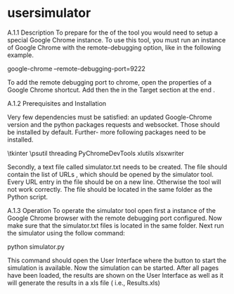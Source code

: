 # usersimulator



A.1.1    Description
To prepare for the of the tool you would need to setup a special Google Chrome instance.
To use this tool, you must run an instance of Google Chrome with the remote-debugging
option, like in the following example.


google-chrome –remote-debugging-port=9222


To add the remote debugging port to chrome, open the properties of a Google Chrome
shortcut.  Add then the in the Target section at the end .


A.1.2    Prerequisites and Installation

Very  few  dependencies  must  be  satisfied:  an  updated  Google-Chrome  version  and  the
python packages requests and websocket.  Those should be installed by default.  Further-
more following packages need to be installed.

\tkinter
\psutil
threading
PyChromeDevTools
xlutils
xlsxwriter

Secondly, a text file called simulator.txt needs to be created.  The file should contain the
list of URLs , which should be opened by the simulator tool.  Every URL
entry in the file should be on a new line.  Otherwise the tool will not work correctly.  The
file should be located in the same folder as the Python script.



A.1.3    Operation
To operate the simulator tool open first a instance of the Google Chrome browser with the
remote debugging port configured.  Now make sure that the simulator.txt files is located
in the same folder.  Next run the simulator using the follow command:

python simulator.py

This command should open the User Interface where the button to start the simulation
is available.  Now the simulation can be started.  After all pages have been loaded, the
results are shown on the User Interface as well as it will generate the results in a xls file
(
i.e.,
Results.xls)
